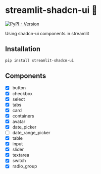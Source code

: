 # streamlit-shadcn-ui :construction:

[![PyPI - Version](https://img.shields.io/pypi/v/streamlit-shadcn-ui)](https://pypi.org/project/streamlit-shadcn-ui/)

Using shadcn-ui components in streamlit


## Installation

```bash
pip install streamlit-shadcn-ui
```

## Components
+ [x] button
+ [x] checkbox
+ [x] select
+ [x] tabs
+ [x] card
+ [x] containers
+ [x] avatar
+ [x] date_picker
+ [ ] date_range_picker
+ [x] table
+ [x] input
+ [x] slider
+ [x] textarea
+ [x] switch
+ [x] radio_group